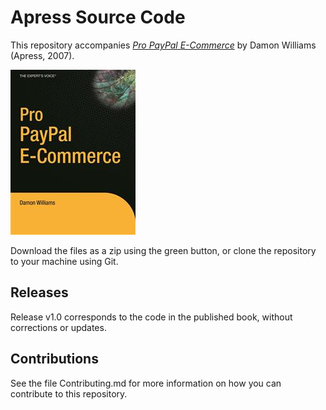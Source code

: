 # Apress Source Code

This repository accompanies [*Pro PayPal E-Commerce*](http://www.apress.com/9781590597507) by Damon Williams (Apress, 2007).

![Cover image](9781590597507.jpg)

Download the files as a zip using the green button, or clone the repository to your machine using Git.

## Releases

Release v1.0 corresponds to the code in the published book, without corrections or updates.

## Contributions

See the file Contributing.md for more information on how you can contribute to this repository.
